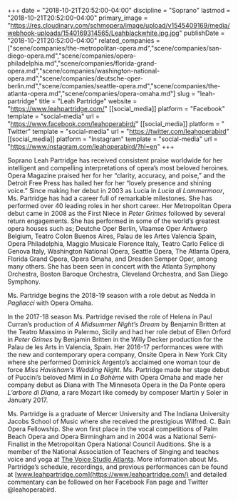 +++
date = "2018-10-21T20:52:00-04:00"
discipline = "Soprano"
lastmod = "2018-10-21T20:52:00-04:00"
primary_image = "https://res.cloudinary.com/schmopera/image/upload/v1545409169/media/webhook-uploads/1540169314565/Leahblackwhite.jpg.jpg"
publishDate = "2018-10-21T20:52:00-04:00"
related_companies = ["scene/companies/the-metropolitan-opera.md","scene/companies/san-diego-opera.md","scene/companies/opera-philadelphia.md","scene/companies/florida-grand-opera.md","scene/companies/washington-national-opera.md","scene/companies/deutsche-oper-berlin.md","scene/companies/seattle-opera.md","scene/companies/the-atlanta-opera.md","scene/companies/opera-omaha.md"]
slug = "leah-partridge"
title = "Leah Partridge"
website = "https://www.leahpartridge.com/"
[[social_media]]
platform = "Facebook"
template = "social-media"
url = "https://www.facebook.com/leahoperabird/"
[[social_media]]
platform = " Twitter"
template = "social-media"
url = "https://twitter.com/leahoperabird"
[[social_media]]
platform = "Instagram"
template = "social-media"
url = "https://www.instagram.com/leahoperabird/?hl=en"
+++

Soprano Leah Partridge has received consistent praise worldwide for her intelligent and compelling interpretations of opera’s most beloved heroines.  Opera Magazine praised her for her “clarity, accuracy, and poise,” and the Detroit Free Press has hailed her for her “lovely presence and shining voice.”  Since making her debut in 2003 as Lucia in *Lucia di Lammermoor*, Ms. Partridge has had a career full of remarkable milestones.  She has performed over 40 leading roles in her short career. Her Metropolitan Opera debut came in 2008 as the First Niece in *Peter Grimes* followed by several return engagements.  She has performed in some of the world’s greatest opera houses such as; Deutche Oper Berlin, Vlaamse Oper Antwerp Belgium, Teatro Colon Buenos Aires, Palau de les Artes Valencia Spain, Opera Philadelphia, Maggio Musicale Florence Italy, Teatro Carlo Felice di Genova Italy, Washington National Opera, Seattle Opera, The Atlanta Opera, Florida Grand Opera, Opera Omaha, and Dresden Semper Oper, among many others.  She has been seen in concert with the Atlanta Symphony Orchestra, Boston Baroque Orchestra, Cleveland Orchestra, and San Diego Symphony. 

Ms. Partridge begins the 2018-19 season with a role debut as Nedda in *Pagliacci* with Opera Omaha.

In the 2017-18 season Ms. Partridge revised the role of Helena in Paul Curran’s production of *A Midsummer Night’s Dream* by Benjamin Britten at the Teatro Massimo in Palermo, Sicily and had her role debut of Ellen Orford in *Peter Grimes* by Benjamin Britten in the Willy Decker production for the Palau de les Arts in Valencia, Spain.  Her 2016-17 performances were with the new and contemporary opera company, Onsite Opera in New York City where she performed Dominick Argento’s acclaimed one woman tour de force *Miss Havisham’s Wedding Night*. Ms. Partridge made her stage debut of Puccini’s beloved Mimi in *La Bohème* with Opera Omaha and made her company debut as Diana with The Minnesota Opera in the Da Ponte opera *L’arbore di Diana*, a rare Mozart like comedy by composer Martín y Soler in January 2017. 

Ms. Partridge is a graduate of Mercer University and The Indiana University Jacobs School of Music where she received the prestigious Wilfred. C. Bain Opera Fellowship. She won first place in the vocal competitions of Palm Beach Opera and Opera Birmingham and in 2004 was a National Semi-Finalist in the Metropolitan Opera National Council Auditions.  She is a member of the National Association of Teachers of Singing and teaches voice and yoga at [The Voice Studio Atlanta](http://www.thevoicestudioatlanta.com/). More information about Ms. Partridge’s schedule, recordings, and previous performances can be found at [www.leahpartridge.com](https://www.leahpartridge.com/) and detailed commentary can be followed on her Facebook Fan page and Twitter @leahoperabird.
